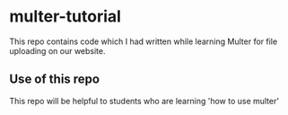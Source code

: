 # multer-tutorial
This repo contains code which I had written while learning Multer for file uploading on our website.

## Use of this repo
This repo will be helpful to students who are learning 'how to use multer'